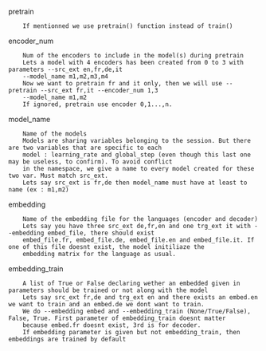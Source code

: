 

pretrain

        If mentionned we use pretrain() function instead of train()
        
        
encoder_num

        Num of the encoders to include in the model(s) during pretrain
        Lets a model with 4 encoders has been created from 0 to 3 with parameters --src_ext en,fr,de,it
        --model_name m1,m2,m3,m4
        Now we want to pretrain fr and it only, then we will use --pretrain --src_ext fr,it --encoder_num 1,3 
        --model_name m1,m2
        If ignored, pretrain use encoder 0,1...,n.
        

model_name

        Name of the models
        Models are sharing variables belonging to the session. But there are two variables that are specific to each
        model : learning_rate and global_step (even though this last one may be useless, to confirm). To avoid conflict
        in the namespace, we give a name to every model created for these two var. Must match src_ext.
        Lets say src_ext is fr,de then model_name must have at least to name (ex : m1,m2)


embedding

        Name of the embedding file for the languages (encoder and decoder)
        Lets say you have three src_ext de,fr,en and one trg_ext it with --embedding embed_file, there should exist 
        embed_file.fr, embed_file.de, embed_file.en and embed_file.it. If one of this file doesnt exist, the model initiliaze the 
        embedding matrix for the language as usual.
    
embedding_train

        A list of True or False declaring wether an embedded given in parameters should be trained or not along with the model
        Lets say src_ext fr,de and trg_ext en and there exists an embed.en we want to train and an embed.de we dont want to train.
        We do --embedding embed and --embedding_train (None/True/False), False, True. First parameter of embedding_train doesnt matter
        because embed.fr doesnt exist, 3rd is for decoder.
        If embedding parameter is given but not embedding_train, then embeddings are trained by default

